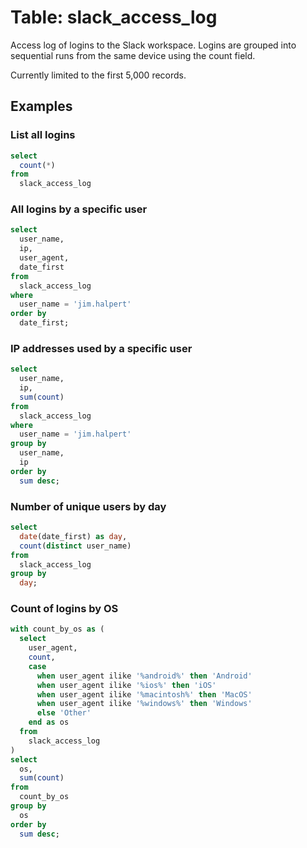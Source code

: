 # Table: slack_access_log

Access log of logins to the Slack workspace. Logins are grouped into sequential
runs from the same device using the count field.

Currently limited to the first 5,000 records.

## Examples

### List all logins

```sql
select
  count(*)
from
  slack_access_log
```

### All logins by a specific user

```sql
select
  user_name,
  ip,
  user_agent,
  date_first
from
  slack_access_log
where
  user_name = 'jim.halpert'
order by
  date_first;
```

### IP addresses used by a specific user

```sql
select
  user_name,
  ip,
  sum(count)
from
  slack_access_log
where
  user_name = 'jim.halpert'
group by
  user_name,
  ip
order by
  sum desc;
```

### Number of unique users by day

```sql
select
  date(date_first) as day,
  count(distinct user_name)
from
  slack_access_log
group by
  day;
```

### Count of logins by OS

```sql
with count_by_os as (
  select
    user_agent,
    count,
    case
      when user_agent ilike '%android%' then 'Android'
      when user_agent ilike '%ios%' then 'iOS'
      when user_agent ilike '%macintosh%' then 'MacOS'
      when user_agent ilike '%windows%' then 'Windows'
      else 'Other'
    end as os
  from
    slack_access_log
)
select
  os,
  sum(count)
from
  count_by_os
group by
  os
order by
  sum desc;
```
